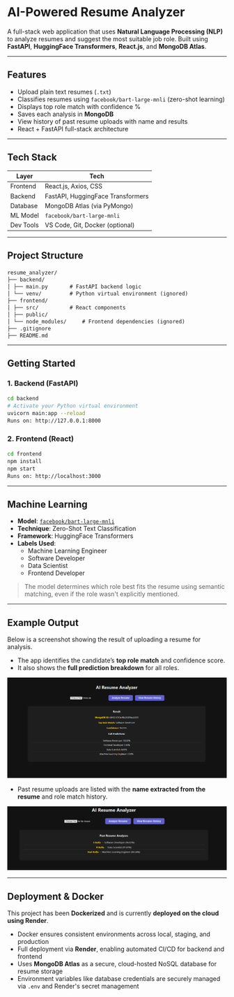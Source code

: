 # AI-Powered Resume Analyzer

A full-stack web application that uses **Natural Language Processing (NLP)** to analyze resumes and suggest the most suitable job role. Built using **FastAPI**, **HuggingFace Transformers**, **React.js**, and **MongoDB Atlas**.

---

## Features

-  Upload plain text resumes (`.txt`)
-  Classifies resumes using `facebook/bart-large-mnli` (zero-shot learning)
-  Displays top role match with confidence %
-  Saves each analysis in **MongoDB**
-  View history of past resume uploads with name and results
-  React + FastAPI full-stack architecture

---

## Tech Stack

| Layer       | Tech                             |
|-------------|----------------------------------|
| Frontend    | React.js, Axios, CSS             |
| Backend     | FastAPI, HuggingFace Transformers|
| Database    | MongoDB Atlas (via PyMongo)      |
| ML Model    | `facebook/bart-large-mnli`       |
| Dev Tools   | VS Code, Git, Docker (optional)  |

---

## Project Structure
```
resume_analyzer/
├── backend/
│ ├── main.py       # FastAPI backend logic
│ └── venv/         # Python virtual environment (ignored)
├── frontend/
│ ├── src/          # React components
│ ├── public/
│ └── node_modules/     # Frontend dependencies (ignored)
├── .gitignore
├── README.md
```

---

## Getting Started

### 1. Backend (FastAPI)

```bash
cd backend
# Activate your Python virtual environment
uvicorn main:app --reload
Runs on: http://127.0.0.1:8000
```
### 2. Frontend (React)
```bash
cd frontend
npm install
npm start
Runs on: http://localhost:3000
```
---

## Machine Learning

- **Model**: [`facebook/bart-large-mnli`](https://huggingface.co/facebook/bart-large-mnli)
- **Technique**: Zero-Shot Text Classification
- **Framework**: HuggingFace Transformers
- **Labels Used**:
  - Machine Learning Engineer
  - Software Developer
  - Data Scientist
  - Frontend Developer

> The model determines which role best fits the resume using semantic matching, even if the role wasn't explicitly mentioned.

---

## Example Output

Below is a screenshot showing the result of uploading a resume for analysis.

- The app identifies the candidate’s **top role match** and confidence score.
- It also shows the **full prediction breakdown** for all roles.

![Example output of AI Resume Analyzer showing prediction.](image.png)

- Past resume uploads are listed with the **name extracted from the resume** and role match history.

![Example output of AI Resume Analyzer showing history.](image-1.png)

---


## Deployment & Docker

This project has been **Dockerized** and is currently **deployed on the cloud using Render**.

- Docker ensures consistent environments across local, staging, and production
- Full deployment via **Render**, enabling automated CI/CD for backend and frontend
- Uses **MongoDB Atlas** as a secure, cloud-hosted NoSQL database for resume storage
- Environment variables like database credentials are securely managed via `.env` and Render's secret management


